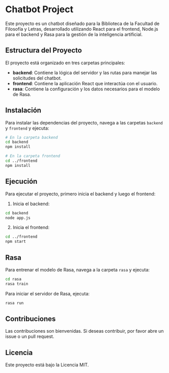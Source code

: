 # Chatbot Project

Este proyecto es un chatbot diseñado para la Biblioteca de la Facultad de Filosofía y Letras, desarrollado utilizando React para el frontend, Node.js para el backend y Rasa para la gestión de la inteligencia artificial.

## Estructura del Proyecto

El proyecto está organizado en tres carpetas principales:

- **backend**: Contiene la lógica del servidor y las rutas para manejar las solicitudes del chatbot.
- **frontend**: Contiene la aplicación React que interactúa con el usuario.
- **rasa**: Contiene la configuración y los datos necesarios para el modelo de Rasa.

## Instalación

Para instalar las dependencias del proyecto, navega a las carpetas `backend` y `frontend` y ejecuta:

```bash
# En la carpeta backend
cd backend
npm install

# En la carpeta frontend
cd ../frontend
npm install
```

## Ejecución

Para ejecutar el proyecto, primero inicia el backend y luego el frontend:

1. Inicia el backend:

```bash
cd backend
node app.js
```

2. Inicia el frontend:

```bash
cd ../frontend
npm start
```

## Rasa

Para entrenar el modelo de Rasa, navega a la carpeta `rasa` y ejecuta:

```bash
cd rasa
rasa train
```

Para iniciar el servidor de Rasa, ejecuta:

```bash
rasa run
```

## Contribuciones

Las contribuciones son bienvenidas. Si deseas contribuir, por favor abre un issue o un pull request.

## Licencia

Este proyecto está bajo la Licencia MIT.
